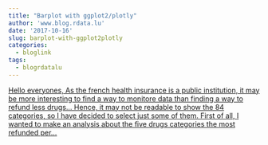 ```yaml
---
title: "Barplot with ggplot2/plotly"
author: 'www.blog.rdata.lu'
date: '2017-10-16'
slug: barplot-with-ggplot2plotly
categories:
  - bloglink
tags:
  - blogrdatalu
---
```


[Hello everyones, As the french health insurance is a public institution, it may be more interesting to find a way to monitore data than finding a way to refund less drugs… Hence, it may not be readable to show the 84 categories, so I have decided to select just some of them. First of all, I wanted to make an analysis about the five drugs categories the most refunded per...<click to read more>](http://www.blog.rdata.lu/post/2017-10-16-barplot-ggplotly/)

